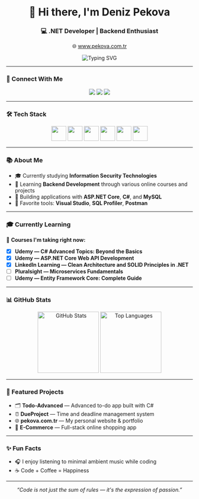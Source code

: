 <!-- Profile Header -->
<h1 align="center">👋 Hi there, I'm <strong>Deniz Pekova</strong></h1>
<h3 align="center">💻 .NET Developer | Backend Enthusiast </h3>

<p align="center">
  🌐 <a href="https://www.pekova.com.tr" target="_blank">www.pekova.com.tr</a>
</p>

<!-- Typing Animation -->
<p align="center">
  <img src="https://readme-typing-svg.herokuapp.com?size=20&duration=3500&color=00C2FF&center=true&vCenter=true&width=550&lines=.NET+Developer;Backend+Developer+in+Progress;Information+Security+Student;Lifelong+Learner+%F0%9F%93%9A;Clean+Code+and+Performance+Lover+%E2%9C%A8" alt="Typing SVG" />
</p>

---

### 🔗 Connect With Me

<p align="center">
  <a href="https://www.instagram.com/deniz_pekova/"><img src="https://img.shields.io/badge/Instagram-E4405F?logo=instagram&logoColor=white" /></a>
  <a href="https://www.linkedin.com/in/deniz-pekova/"><img src="https://img.shields.io/badge/LinkedIn-0A66C2?logo=linkedin&logoColor=white" /></a>
  <a href="https://www.pekova.com.tr"><img src="https://img.shields.io/badge/Website-pekova.com.tr-0A0A0A?logo=vercel&logoColor=white" /></a>
</p>

---

### 🛠 Tech Stack

<p align="center">
  <img src="https://cdn.jsdelivr.net/gh/devicons/devicon/icons/csharp/csharp-original.svg" width="40px" />
  <img src="https://cdn.jsdelivr.net/gh/devicons/devicon/icons/dot-net/dot-net-original-wordmark.svg" width="40px" />
  <img src="https://cdn.jsdelivr.net/gh/devicons/devicon/icons/dotnetcore/dotnetcore-original.svg" width="40px" />
  <img src="https://cdn.jsdelivr.net/gh/devicons/devicon/icons/mysql/mysql-original.svg" width="40px" />
  <img src="https://cdn.jsdelivr.net/gh/devicons/devicon/icons/html5/html5-original.svg" width="40px" />
  <img src="https://cdn.jsdelivr.net/gh/devicons/devicon/icons/bootstrap/bootstrap-plain-wordmark.svg" width="40px" />
</p>

---

### 📚 About Me

- 🎓 Currently studying **Information Security Technologies**  
- 🧠 Learning **Backend Development** through various online courses and projects  
- 🚀 Building applications with **ASP.NET Core**, **C#**, and **MySQL**  
- 🧰 Favorite tools: **Visual Studio**, **SQL Profiler**, **Postman**

---

### 🎓 Currently Learning

📘 **Courses I'm taking right now:**
- [x] **Udemy — C# Advanced Topics: Beyond the Basics**  
- [x] **Udemy — ASP.NET Core Web API Development**  
- [x] **LinkedIn Learning — Clean Architecture and SOLID Principles in .NET**  
- [ ] **Pluralsight — Microservices Fundamentals**  
- [ ] **Udemy — Entity Framework Core: Complete Guide**

---

### 📊 GitHub Stats

<p align="center">
  <img src="https://github-readme-stats.vercel.app/api?username=Faxror&show_icons=true&theme=radical" alt="GitHub Stats" height="165" />
  <img src="https://github-readme-stats.vercel.app/api/top-langs/?username=Faxror&layout=compact&theme=radical" alt="Top Languages" height="165" />
</p>

---

### 🎯 Featured Projects

- 🗂️ **Todo-Advanced** — Advanced to-do app built with C#  
- ⏰ **DueProject** — Time and deadline management system  
- 🌐 **pekova.com.tr** — My personal website & portfolio  
- 🛒 **E-Commerce** — Full-stack online shopping app  

---

### ✨ Fun Facts

- 🎧 I enjoy listening to minimal ambient music while coding  
- ☕ Code + Coffee = Happiness  

---

<p align="center">
  <i>“Code is not just the sum of rules — it's the expression of passion.”</i>
</p>
